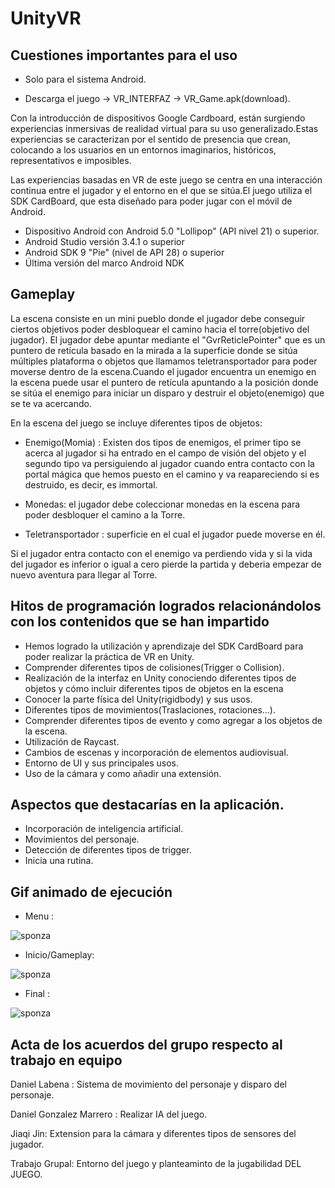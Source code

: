 # UnityVR

## Cuestiones importantes para el uso

- Solo para el sistema Android.

- Descarga el juego -> VR_INTERFAZ -> VR_Game.apk(download).

Con la introducción de dispositivos Google Cardboard, están surgiendo experiencias inmersivas de realidad virtual para su uso generalizado.Estas experiencias se caracterizan por el sentido de presencia que crean, colocando a los usuarios en un entornos imaginarios, históricos, representativos e imposibles.

Las experiencias basadas en VR de este juego se centra en una interacción continua entre el jugador y el entorno en el que se sitúa.El juego utiliza el SDK CardBoard, que esta diseñado para poder jugar con el móvil de Android.

- Dispositivo Android con Android 5.0 "Lollipop" (API nivel 21) o superior.
- Android Studio versión 3.4.1 o superior
- Android SDK 9 "Pie" (nivel de API 28) o superior
- Última versión del marco Android NDK


## Gameplay 


La escena consiste en un mini pueblo donde el jugador debe conseguir ciertos objetivos poder desbloquear el camino hacia el torre(objetivo del jugador).
El jugador debe apuntar mediante el "GvrReticlePointer" que es un puntero de retícula basado en la mirada a la superficie donde se sitúa múltiples plataforma o objetos que llamamos teletransportador para poder moverse dentro de la escena.Cuando el jugador encuentra un enemigo en la escena puede usar el puntero de retícula apuntando a la posición donde se sitúa el enemigo para iniciar un disparo y destruir el objeto(enemigo) que se te va acercando.

En la escena del juego se incluye diferentes tipos de objetos:

- Enemigo(Momia) : Existen dos tipos de enemigos, el primer tipo se acerca al jugador si ha entrado en el campo de visión del objeto y el segundo tipo va persiguiendo al jugador cuando entra contacto con la portal mágica que hemos puesto en el camino y va reapareciendo si es destruido, es decir, es immortal.

- Monedas: el jugador debe coleccionar monedas en la escena para poder desbloquer el camino a la Torre.

- Teletransportador : superficie en el cual el jugador puede moverse en él.

Si el jugador entra contacto con el enemigo va perdiendo vida y si la vida del jugador es inferior o igual a cero pierde la partida y deberia empezar de nuevo aventura para llegar al Torre.



## Hitos de programación logrados relacionándolos con los contenidos que se han impartido
- Hemos logrado la utilización y aprendizaje del SDK CardBoard para poder realizar la práctica de VR en Unity.
- Comprender diferentes tipos de colisiones(Trigger o Collision).
- Realización de la interfaz en Unity conociendo diferentes tipos de objetos y cómo incluir diferentes tipos de objetos en la escena
- Conocer la parte física del Unity(rigidbody) y sus usos.
- Diferentes tipos de movimientos(Traslaciones, rotaciones...).
- Comprender diferentes tipos de evento y como agregar a los objetos de la escena.
- Utilización de Raycast.
- Cambios de escenas y incorporación de elementos audiovisual.
- Entorno de UI y sus principales usos.
- Uso de la cámara y como añadir una extensión.



## Aspectos que destacarías en la aplicación.
- Incorporación de inteligencia artificial.
- Movimientos del personaje.
- Detección de diferentes tipos de trigger.
- Inicia una rutina.


## Gif animado de ejecución

- Menu : 

![sponza](Gif/gifMenu.gif)


- Inicio/Gameplay: 

![sponza](Gif/gifInicio.gif)


- Final : 

![sponza](Gif/gifFinal.gif)


## Acta de los acuerdos del grupo respecto al trabajo en equipo
Daniel Labena : Sistema de movimiento del personaje y disparo del personaje.

Daniel Gonzalez Marrero : Realizar IA del juego.

Jiaqi Jin: Extension para la cámara y diferentes tipos de sensores del jugador.

Trabajo Grupal: Entorno del juego y planteaminto de la jugabilidad DEL JUEGO.

 
